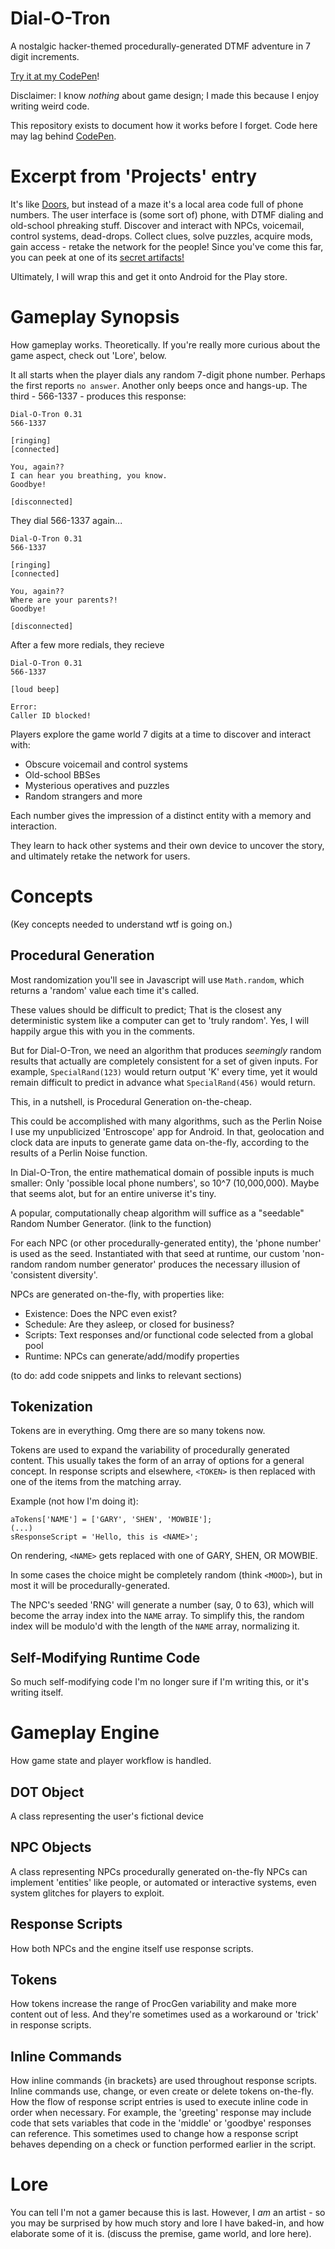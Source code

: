 # Dial-O-Tron
A nostalgic hacker-themed procedurally-generated DTMF adventure in 7 digit increments.

[Try it at my CodePen](https://codepen.io/Unhacker/full/VwowxWL)!

Disclaimer: I know *nothing* about game design; I made this because I enjoy writing weird code.

This repository exists to document how it works before I forget. Code here may lag behind [CodePen](https://codepen.io/Unhacker/full/VwowxWL).

# Excerpt from 'Projects' entry

It's like [Doors](https://github.com/diemastermonkey/doors), but instead of a maze it's a local area code full of phone numbers. The user interface is (some sort of) phone, with DTMF dialing and old-school phreaking stuff. Discover and interact with NPCs, voicemail, control systems, dead-drops. Collect clues, solve puzzles, acquire mods, gain access - retake the network for the people! Since you've come this far, you can peek at one of its [secret artifacts!](https://pastebin.com/raw/sudbDdHF)

Ultimately, I will wrap this and get it onto Android for the Play store.

# Gameplay Synopsis
How gameplay works. Theoretically. If you're really more curious about the game aspect, check out 'Lore', below.

It all starts when the player dials any random 7-digit phone number. Perhaps the first reports `no answer`. Another only beeps once and hangs-up. The third - 566-1337 - produces this response:
```
Dial-O-Tron 0.31
566-1337

[ringing]
[connected]

You, again??
I can hear you breathing, you know.
Goodbye!

[disconnected]
```
They dial 566-1337 again...
```
Dial-O-Tron 0.31
566-1337

[ringing]
[connected]

You, again??
Where are your parents?!
Goodbye!

[disconnected]
```

After a few more redials, they recieve 
```
Dial-O-Tron 0.31
566-1337

[loud beep]

Error:
Caller ID blocked!
```

Players explore the game world 7 digits at a time to discover and interact with:
* Obscure voicemail and control systems
* Old-school BBSes
* Mysterious operatives and puzzles
* Random strangers and more

Each number gives the impression of a distinct entity with a memory and interaction.

They learn to hack other systems and their own device to uncover the story, and ultimately retake the network for users.

# Concepts 
(Key concepts needed to understand wtf is going on.)

## Procedural Generation
Most randomization you'll see in Javascript will use `Math.random`, which returns a 'random' value each time it's called. 

These values should be difficult to predict; That is the closest any deterministic system like a computer can get to 'truly random'. Yes, I will happily argue this with you in the comments.

But for Dial-O-Tron, we need an algorithm that produces *seemingly* random results that actually are completely consistent for a set of given inputs. For example, `SpecialRand(123)` would return output 'K' every time, yet it would remain difficult to predict in advance what `SpecialRand(456)` would return.

This, in a nutshell, is Procedural Generation on-the-cheap.

This could be accomplished with many algorithms, such as the Perlin Noise I use my unpublicized 'Entroscope' app for Android. In that, geolocation and clock data are inputs to generate game data on-the-fly, according to the results of a Perlin Noise function.

In Dial-O-Tron, the entire mathematical domain of possible inputs is much smaller: Only 'possible local phone numbers', so 10^7 (10,000,000). Maybe that seems alot, but for an entire universe it's tiny. 

A popular, computationally cheap algorithm will suffice as a "seedable" Random Number Generator. (link to the function)

For each NPC (or other procedurally-generated entity), the 'phone number' is used as the seed. Instantiated with that seed at runtime, our custom 'non-random random number generator' produces the necessary illusion of 'consistent diversity'.

NPCs are generated on-the-fly, with properties like:

* Existence: Does the NPC even exist?
* Schedule: Are they asleep, or closed for business?
* Scripts: Text responses and/or functional code selected from a global pool
* Runtime: NPCs can generate/add/modify properties

(to do: add code snippets and links to relevant sections)

## Tokenization
Tokens are in everything. Omg there are so many tokens now.

Tokens are used to expand the variability of procedurally generated content. This usually takes the form of an array of options for a general concept. In response scripts and elsewhere, `<TOKEN>` is then replaced with one of the items from the matching array. 

Example (not how I'm doing it):
```
aTokens['NAME'] = ['GARY', 'SHEN', 'MOWBIE'];
(...)
sResponseScript = 'Hello, this is <NAME>';
```
On rendering, `<NAME>` gets replaced with one of GARY, SHEN, OR MOWBIE. 

In some cases the choice might be completely random (think `<MOOD>`), but in most it will be procedurally-generated.

The NPC's seeded 'RNG' will generate a number (say, 0 to 63), which will become the array index into the `NAME` array. To simplify this, the random index will be modulo'd with the length of the `NAME` array, normalizing it.

## Self-Modifying Runtime Code 
So much self-modifying code I'm no longer sure if I'm writing this, or it's writing itself.

# Gameplay Engine
How game state and player workflow is handled. 

## DOT Object
A class representing the user's fictional device

## NPC Objects
A class representing NPCs procedurally generated on-the-fly
NPCs can implement 'entities' like people, or automated or interactive systems, even system glitches for players to exploit.

## Response Scripts
How both NPCs and the engine itself use response scripts.

## Tokens
How tokens increase the range of ProcGen variability and make more content out of less. 
And they're sometimes used as a workaround or 'trick' in response scripts.

## Inline Commands
How inline commands {in brackets} are used throughout response scripts.
Inline commands use, change, or even create or delete tokens on-the-fly.
How the flow of response script entries is used to execute inline code 
in order when necessary. For example, the 'greeting' response may include 
code that sets variables that code in the 'middle' or 'goodbye' responses 
can reference. This sometimes used to change how a response script behaves 
depending on a check or function performed earlier in the script.

# Lore
You can tell I'm not a gamer because this is last. However, I *am* an artist - so 
you may be surprised by how much story and lore I have baked-in, and how elaborate 
some of it is. (discuss the premise, game world, and lore here).

